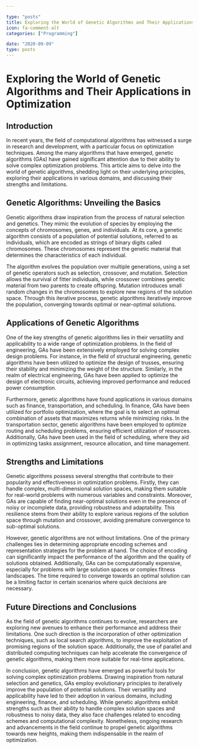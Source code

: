 ```yaml
---

type: "posts"
title: Exploring the World of Genetic Algorithms and Their Applications in Optimization
icon: fa-comment-alt
categories: ["Programming"]

date: "2020-09-09"
type: posts
---
```





# Exploring the World of Genetic Algorithms and Their Applications in Optimization

## Introduction

In recent years, the field of computational algorithms has witnessed a surge in research and development, with a particular focus on optimization techniques. Among the many algorithms that have emerged, genetic algorithms (GAs) have gained significant attention due to their ability to solve complex optimization problems. This article aims to delve into the world of genetic algorithms, shedding light on their underlying principles, exploring their applications in various domains, and discussing their strengths and limitations.

## Genetic Algorithms: Unveiling the Basics

Genetic algorithms draw inspiration from the process of natural selection and genetics. They mimic the evolution of species by employing the concepts of chromosomes, genes, and individuals. At its core, a genetic algorithm consists of a population of potential solutions, referred to as individuals, which are encoded as strings of binary digits called chromosomes. These chromosomes represent the genetic material that determines the characteristics of each individual.

The algorithm evolves the population over multiple generations, using a set of genetic operators such as selection, crossover, and mutation. Selection allows the survival of fitter individuals, while crossover combines genetic material from two parents to create offspring. Mutation introduces small random changes in the chromosomes to explore new regions of the solution space. Through this iterative process, genetic algorithms iteratively improve the population, converging towards optimal or near-optimal solutions.

## Applications of Genetic Algorithms

One of the key strengths of genetic algorithms lies in their versatility and applicability to a wide range of optimization problems. In the field of engineering, GAs have been extensively employed for solving complex design problems. For instance, in the field of structural engineering, genetic algorithms have been utilized to optimize the design of trusses, ensuring their stability and minimizing the weight of the structure. Similarly, in the realm of electrical engineering, GAs have been applied to optimize the design of electronic circuits, achieving improved performance and reduced power consumption.

Furthermore, genetic algorithms have found applications in various domains such as finance, transportation, and scheduling. In finance, GAs have been utilized for portfolio optimization, where the goal is to select an optimal combination of assets that maximizes returns while minimizing risks. In the transportation sector, genetic algorithms have been employed to optimize routing and scheduling problems, ensuring efficient utilization of resources. Additionally, GAs have been used in the field of scheduling, where they aid in optimizing tasks assignment, resource allocation, and time management.

## Strengths and Limitations

Genetic algorithms possess several strengths that contribute to their popularity and effectiveness in optimization problems. Firstly, they can handle complex, multi-dimensional solution spaces, making them suitable for real-world problems with numerous variables and constraints. Moreover, GAs are capable of finding near-optimal solutions even in the presence of noisy or incomplete data, providing robustness and adaptability. This resilience stems from their ability to explore various regions of the solution space through mutation and crossover, avoiding premature convergence to sub-optimal solutions.

However, genetic algorithms are not without limitations. One of the primary challenges lies in determining appropriate encoding schemes and representation strategies for the problem at hand. The choice of encoding can significantly impact the performance of the algorithm and the quality of solutions obtained. Additionally, GAs can be computationally expensive, especially for problems with large solution spaces or complex fitness landscapes. The time required to converge towards an optimal solution can be a limiting factor in certain scenarios where quick decisions are necessary.

## Future Directions and Conclusions

As the field of genetic algorithms continues to evolve, researchers are exploring new avenues to enhance their performance and address their limitations. One such direction is the incorporation of other optimization techniques, such as local search algorithms, to improve the exploitation of promising regions of the solution space. Additionally, the use of parallel and distributed computing techniques can help accelerate the convergence of genetic algorithms, making them more suitable for real-time applications.

In conclusion, genetic algorithms have emerged as powerful tools for solving complex optimization problems. Drawing inspiration from natural selection and genetics, GAs employ evolutionary principles to iteratively improve the population of potential solutions. Their versatility and applicability have led to their adoption in various domains, including engineering, finance, and scheduling. While genetic algorithms exhibit strengths such as their ability to handle complex solution spaces and robustness to noisy data, they also face challenges related to encoding schemes and computational complexity. Nonetheless, ongoing research and advancements in the field continue to propel genetic algorithms towards new heights, making them indispensable in the realm of optimization.